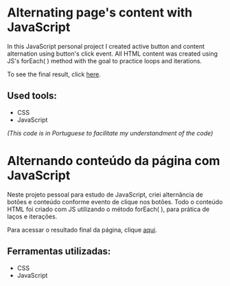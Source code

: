 # Alternating page's content with JavaScript

In this JavaScript personal project I created active button and content alternation using button's click event. All HTML content was created using JS's forEach( ) method with the goal to practice loops and iterations.

To see the final result, click [here](https://codepen.io/daraperini/pen/eYQqwqV).

## Used tools:

* CSS
* JavaScript

*(This code is in Portuguese to facilitate my understandment of the code)*

#

# Alternando conteúdo da página com JavaScript

Neste projeto pessoal para estudo de JavaScript, criei alternância de botões e conteúdo conforme evento de clique nos botões. Todo o conteúdo HTML foi criado com JS utilizando o método forEach( ), para prática de laços e iterações.

Para acessar o resultado final da página, clique [aqui](https://codepen.io/daraperini/pen/eYQqwqV).

## Ferramentas utilizadas:

* CSS
* JavaScript
